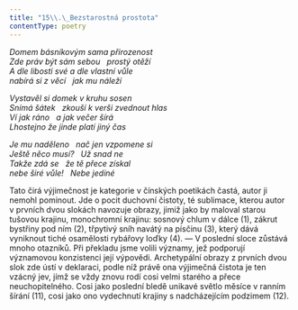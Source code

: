 ```yaml
---
title: "15\\.\_Bezstarostná prostota"
contentType: poetry
---
```


<section>

_Domem básníkovým sama přirozenost  
Zde práv být sám sebou   prostý otěží  
A dle libosti své a dle vlastní vůle  
nabírá si z věcí   jak mu náleží_

</section>

<section>

_Vystavěl si domek v kruhu sosen  
Snímá šátek   zkouší k verši zvednout hlas  
Ví jak ráno   a jak večer šírá  
Lhostejno že jinde platí jiný čas_

</section>

<section>

_Je mu naděleno   nač jen vzpomene si  
Ještě něco musí?   Už snad ne  
Takže zdá se   že tě přece získal  
nebe širé vůle!   Nebe jediné_

</section>


<section>

Tato čirá výjimečnost je kategorie v čínských poetikách častá, autor ji nemohl pominout. Jde o pocit duchovní čistoty, té sublimace, kterou autor v prvních dvou slokách navozuje obrazy, jimiž jako by maloval starou tušovou krajinu, monochromní krajinu: sosnový chlum v dálce (1), zákrut bystřiny pod ním (2), třpytivý sníh navátý na písčinu (3), který dává vyniknout tiché osamělosti rybářovy loďky (4). — V poslední sloce zůstává mnoho otazníků. Při překladu jsme volili významy, jež podporují významovou konzistenci její výpovědi. Archetypální obrazy z prvních dvou slok zde ústí v deklaraci, podle níž právě ona výjimečná čistota je ten vzácný jev, jímž se vždy znovu rodí cosi velmi starého a přece neuchopitelného. Cosi jako poslední bledě unikavé světlo měsíce v ranním šírání (11), cosi jako ono vydechnutí krajiny s nadcházejícím podzimem (12).

</section>
